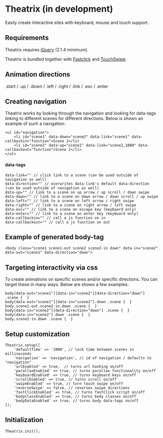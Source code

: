 # Theatrix (in development)
Easily create interactive sites with keyboard, mouse and touch support.

## Requirements
Theatrix requires [jQuery](https://jquery.com/) (2.1.4 minimum).

Theatrix is bundled together with [Fastclick](https://github.com/ftlabs/fastclick) and [TouchSwipe](https://github.com/mattbryson/TouchSwipe-Jquery-Plugin).

## Animation directions
.start / .up / .down / .left / .right / .link / .esc / .enter

## Creating navigation
Theatrix works by looking through the navigation and looking for data-tags linking to different scenes for different directions. Below is shown an example of such a navigation:
```
<ul id="navigation">
	<li id="scene1" data-down="scene2" data-link="scene1" data-callbackin="function">Scene 1</li>
	<li id="scene2" data-up="scene1" data-link="scene2,1000" data-callbackout="function">Scene 2</li>
</ul>
```

#### data-tags
```
data-link="" // click link to a scene (can be used outside of navigation as well)
data-direction="" // overwrites data-link's default data-direction (can be used outside of navigation as well)
data-up="" // link to a scene on up arrow / up scroll / down swipe
data-down="" // link to a scene on down arrow / down scroll / up swipe
data-left="" // link to a scene on left arrow / right swipe
data-right="" // link to a scene on right arrow / left swipe
data-esc="" // link to a scene on escape key (keyboard only)
data-enter="" // link to a scene on enter key (keyboard only)
data-callbackin="" // call a js function on in
data-callbackout="" // call a js function on out
```

## Example of generated body-tag
```
<body class="scene1 scene1-out scene2 scene2-in down" data-in="scene2" data-out="scene1" data-direction="down">
```

## Targeting interactivity via css
To create animations on specific scenes and/or specific directions. You can target these in many ways. Below are shown a few examples:
```
body[data-out="scene1"][data-in="scene2"][data-direction="down"] .scene {  }
body[data-out="scene1"][data-in="scene2"].down .scene {  }
body.scene1-out.scene2-in.down .scene {  }
body[data-in="scene2"][data-direction="down"] .scene {  }
body[data-in="scene2"].down .scene {  }
body.scene2-in.down .scene {  }
```

## Setup customization
```
Theatrix.setup([
	'defaultTime' => '1000', // lock time between scenes in milliseconds
	'navigation' => 'navigation', // id of navigation / defaults to "navigation"
	'urlEnabled' => true,  // turns url hashing on/off
	'parallaxEnabled' => true, // turns parallax functionality on/off
	'keyboardEnabled' => true, // turns keyboard keys on/off
	'scrollEnabled' => true, // turns scroll on/off
	'swipeEnabled' => true, // turn touch swipe on/off
	'reverseSwipe' => false, // reverses swipe directions
	'fastClickEnabled' => true, // turns fastClick script on/off
	'bodyClassEnabled' => true, // turns body classes on/off
	'bodyDataEnabled' => true, // turns body data-tags on/off
]);
```

## Initialization
```
Theatrix.init();
```